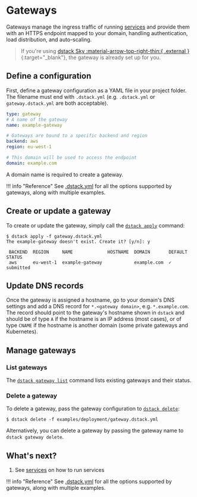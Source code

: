 # Gateways

Gateways manage the ingress traffic of running [services](services.md)
and provide them with an HTTPS endpoint mapped to your domain,
handling authentication, load distribution, and auto-scaling.

> If you're using [dstack Sky :material-arrow-top-right-thin:{ .external }](https://sky.dstack.ai){:target="_blank"},
> the gateway is already set up for you.

## Define a configuration

First, define a gateway configuration as a YAML file in your project folder.
The filename must end with `.dstack.yml` (e.g. `.dstack.yml` or `gateway.dstack.yml` are both acceptable).

<div editor-title="gateway.dstack.yml"> 

```yaml
type: gateway
# A name of the gateway
name: example-gateway

# Gateways are bound to a specific backend and region
backend: aws
region: eu-west-1

# This domain will be used to access the endpoint
domain: example.com
```

</div>

A domain name is required to create a gateway.

!!! info "Reference"
    See [.dstack.yml](../reference/dstack.yml/gateway.md) for all the options supported by
    gateways, along with multiple examples.

## Create or update a gateway

To create or update the gateway, simply call the [`dstack apply`](../reference/cli/dstack/apply.md) command:

<div class="termy">

```shell
$ dstack apply -f gateway.dstack.yml
The example-gateway doesn't exist. Create it? [y/n]: y

 BACKEND  REGION     NAME             HOSTNAME  DOMAIN       DEFAULT  STATUS
 aws      eu-west-1  example-gateway            example.com  ✓        submitted
```

</div>

## Update DNS records

Once the gateway is assigned a hostname, go to your domain's DNS settings
and add a DNS record for `*.<gateway domain>`, e.g. `*.example.com`.
The record should point to the gateway's hostname shown in `dstack`
and should be of type `A` if the hostname is an IP address (most cases),
or of type `CNAME` if the hostname is another domain (some private gateways and Kubernetes).

## Manage gateways

### List gateways

The [`dstack gateway list`](../reference/cli/dstack/gateway.md#dstack-gateway-list) command lists existing gateways and their status.

### Delete a gateway

To delete a gateway, pass the gateway configuration to [`dstack delete`](../reference/cli/dstack/delete.md):

<div class="termy">

```shell
$ dstack delete -f examples/deployment/gateway.dstack.yml
```

</div>

Alternatively, you can delete a gateway by passing the gateway name  to `dstack gateway delete`.

[//]: # (TODO: Elaborate on default)

[//]: # (TODO: ## Accessing endpoints)

## What's next?

1. See [services](services.md) on how to run services

!!! info "Reference"
    See [.dstack.yml](../reference/dstack.yml/gateway.md) for all the options supported by
    gateways, along with multiple examples.
